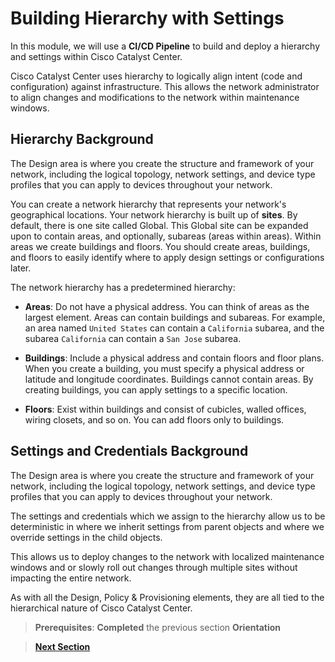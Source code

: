 # Building Hierarchy with Settings

In this module, we will use a **CI/CD Pipeline** to build and deploy a hierarchy and settings within Cisco Catalyst Center. 

Cisco Catalyst Center uses hierarchy to logically align intent (code and configuration) against infrastructure. This allows the network administrator to align changes and modifications to the network within maintenance windows.

## Hierarchy Background

The Design area is where you create the structure and framework of your network, including the logical topology, network settings, and device type profiles that you can apply to devices throughout your network.

You can create a network hierarchy that represents your network's geographical locations. Your network hierarchy is built up of **sites**. By default, there is one site called Global. This Global site can be expanded upon to contain areas, and optionally, subareas (areas within areas). Within areas we create buildings and floors. You should create areas, buildings, and floors to easily identify where to apply design settings or configurations later. 

The network hierarchy has a predetermined hierarchy:

- **Areas**: Do not have a physical address. You can think of areas as the largest element. Areas can contain buildings and subareas. For example, an area named `United States` can contain a `California` subarea, and the subarea `California` can contain a `San Jose` subarea.

- **Buildings**: Include a physical address and contain floors and floor plans. When you create a building, you must specify a physical address or latitude and longitude coordinates. Buildings cannot contain areas. By creating buildings, you can apply settings to a specific location.

- **Floors**: Exist within buildings and consist of cubicles, walled offices, wiring closets, and so on. You can add floors only to buildings.

## Settings and Credentials Background

The Design area is where you create the structure and framework of your network, including the logical topology, network settings, and device type profiles that you can apply to devices throughout your network.

The settings and credentials which we assign to the hierarchy allow us to be deterministic in where we inherit settings from parent objects and where we override settings in the child objects.

This allows us to deploy changes to the network with localized maintenance windows and or slowly roll out changes through multiple sites without impacting the entire network. 

As with all the Design, Policy & Provisioning elements, they are all tied to the hierarchical nature of Cisco Catalyst Center. 

> **Prerequisites**: **Completed** the previous section **Orientation**

> [**Next Section**](./02-integration.md)
